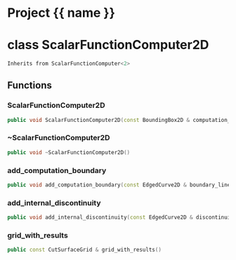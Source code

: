 <script setup>
import {useRoute} from 'vitepress'
const {path} = useRoute()
const tokens = path.split('/')
const words = tokens[2].split('-');
for (let i = 0; i < words.length; i++) {
    words[i] = words[i].charAt(0).toUpperCase() + words[i].slice(1);
    words[i] = words[i].replace('geode', 'Geode')
}
const name = words.join('-');
</script>
# Project {{ name }}

# class ScalarFunctionComputer2D


```cpp
Inherits from ScalarFunctionComputer<2>
```



## Functions

### ScalarFunctionComputer2D

```cpp
public void ScalarFunctionComputer2D(const BoundingBox2D & computation_bbox, const DataConstraintsManager2D & constraints_manager)
```


### ~ScalarFunctionComputer2D

```cpp
public void ~ScalarFunctionComputer2D()
```


### add_computation_boundary

```cpp
public void add_computation_boundary(const EdgedCurve2D & boundary_line)
```


### add_internal_discontinuity

```cpp
public void add_internal_discontinuity(const EdgedCurve2D & discontinuity_line)
```


### grid_with_results

```cpp
public const CutSurfaceGrid & grid_with_results()
```




